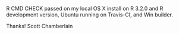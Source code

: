 R CMD CHECK passed on my local OS X install on R 3.2.0 and R development
version, Ubuntu running on Travis-CI, and Win builder.

Thanks! Scott Chamberlain
